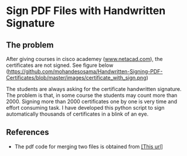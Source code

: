 # Sign PDF Files with Handwritten Signature

## The problem
After giving courses in cisco academey (www.netacad.com), the certificates are not signed. See figure below
(https://github.com/mohandesosama/Handwritten-Signing-PDF-Certificates/blob/master/images/certificate_with_sign.png)

The students are always asking for the certificate handwritten signature. The problem is that, in some course the students may count more than 2000. Signing more than 2000 certificates one by one is very time and effort consuming task. I have developed this python script to sign automatically thousands of certificates in a blink of an eye. 





## References 
* The pdf code for merging two files is obtained from [[This url]](https://stackoverflow.com/questions/13276409/how-to-add-image-to-pdf-file-in-python)

 
